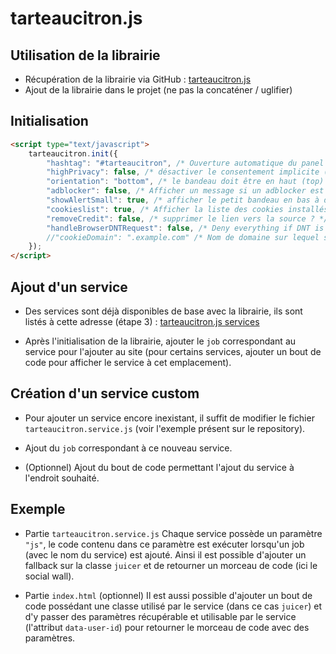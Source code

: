 # tarteaucitron.js


## Utilisation de la librairie

- Récupération de la librairie via GitHub : [tarteaucitron.js](https://github.com/AmauriC/tarteaucitron.js)
- Ajout de la librairie dans le projet (ne pas la concaténer / uglifier)


## Initialisation

```html
<script type="text/javascript">
    tarteaucitron.init({
        "hashtag": "#tarteaucitron", /* Ouverture automatique du panel avec le hashtag */
        "highPrivacy": false, /* désactiver le consentement implicite (en naviguant) ? */
        "orientation": "bottom", /* le bandeau doit être en haut (top) ou en bas (bottom) ? */
        "adblocker": false, /* Afficher un message si un adblocker est détecté */
        "showAlertSmall": true, /* afficher le petit bandeau en bas à droite ? */
        "cookieslist": true, /* Afficher la liste des cookies installés ? */
        "removeCredit": false, /* supprimer le lien vers la source ? */
        "handleBrowserDNTRequest": false, /* Deny everything if DNT is on */
        //"cookieDomain": ".example.com" /* Nom de domaine sur lequel sera posé le cookie pour les sous-domaines */
    });
</script>
```


## Ajout d'un service

- Des services sont déjà disponibles de base avec la librairie, ils sont listés à cette adresse (étape 3) : [tarteaucitron.js services](https://opt-out.ferank.eu/fr/install/)

- Après l'initialisation de la librairie, ajouter le `job` correspondant au service pour l'ajouter au site (pour certains services, ajouter un bout de code pour afficher le service à cet emplacement).


## Création d'un service custom

- Pour ajouter un service encore inexistant, il suffit de modifier le fichier `tarteaucitron.service.js` (voir l'exemple présent sur le repository).

- Ajout du `job` correspondant à ce nouveau service.

- (Optionnel) Ajout du bout de code permettant l'ajout du service à l'endroit souhaité.


## Exemple

- Partie `tarteaucitron.service.js`
Chaque service possède un paramètre `"js"`, le code contenu dans ce paramètre est exécuter lorsqu'un job (avec le nom du service) est ajouté.
Ainsi il est possible d'ajouter un fallback sur la classe `juicer` et de retourner un morceau de code (ici le social wall).


- Partie `index.html` (optionnel)
Il est aussi possible d'ajouter un bout de code possédant une classe utilisé par le service (dans ce cas `juicer`) et d'y passer des paramètres récupérable et utilisable par le service (l'attribut `data-user-id`) pour retourner le morceau de code avec des paramètres.